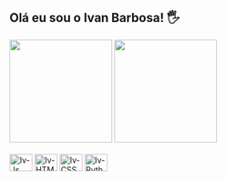 ## Olá eu sou o Ivan Barbosa! 🖐️
</div>
<img height="180em" src="https://github-readme-stats.vercel.app/api?username=iivansbb1985&show_icons=true&theme=tokyonight"/>
 <img height="180em" src="https://github-readme-stats.vercel.app/api/top-langs/?username=iivansbb1985&layout=compact&theme=tokyonight"/>
<div>
<div style= "display: inline_block"><br>
    <img align="center" alt="Iv-Js" height="30" width="40" src="https://img.shields.io/badge/JavaScript-F7DF1E?style=for-the-badge&logo=javascript&logoColor=black">
    <img align="center" alt="Iv-HTML" height="30" width="40" src="https://img.shields.io/badge/HTML5-E34F26?style=for-the-badge&logo=html5&logoColor=white">
    <img align="center" alt="Iv-CSS" height="30" width="40" src="https://img.shields.io/badge/CSS-239120?&style=for-the-badge&logo=css3&logoColor=white">
    <img align="center" alt="Iv-Python" height="30" width="40" src="https://img.shields.io/badge/Python-14354C?style=for-the-badge&logo=python&logoColor=white">
    
<div>
